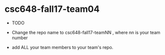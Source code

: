 # csc648-fall17-team04

- TODO

- Change the repo name to csc648-fall17-teamNN , where nn is your team number

- add ALL your team members to your team's repo.

